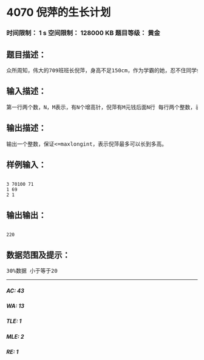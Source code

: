 # 4070 倪萍的生长计划   
### 时间限制： 1 s     空间限制： 128000 KB     题目等级： 黄金  
## 题目描述：  

<pre>
众所周知，伟大的709班班长倪萍，身高不足150cm，作为学霸的她，忍不住同学们的冷嘲热讽，于是她励志打增高针。每个增高针价值各不相同，效果也各不相同。但是倪萍的个人财产有限，作为她的老公的朋友（就是小编啦），必须帮帮朋友的老婆。假设倪萍身高初始有150cm，求最大能长到多高。
</pre>
  
  
## 输入描述：  

<pre>
第一行两个数，N，M表示，有N个增高针，倪萍有M元钱后面N行 每行两个整数，表示增高针的价格，与效果。
</pre>
  
  
## 输出描述：  

<pre>
输出一个整数，保证<=maxlongint，表示倪萍最多可以长到多高。
</pre>
  
  
## 样例输入：  

<pre><code>
3 70100 71
1 69
2 1
</code></pre>
  
  
## 输出输出：  

<pre><code>
220
</code></pre>
  
  
## 数据范围及提示：  

<pre>
30%数据 小于等于20
</pre>
  
  
***  

##### AC: 43  
##### WA: 13  
##### TLE: 1  
##### MLE: 2  
##### RE: 1  
